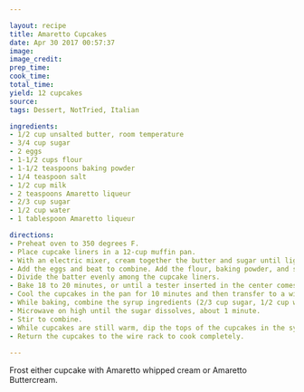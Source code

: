 ```yaml
---

layout: recipe
title: Amaretto Cupcakes
date: Apr 30 2017 00:57:37
image:
image_credit:
prep_time:
cook_time:
total_time:
yield: 12 cupcakes
source:
tags: Dessert, NotTried, Italian

ingredients: 
- 1/2 cup unsalted butter, room temperature
- 3/4 cup sugar
- 2 eggs
- 1-1/2 cups flour
- 1-1/2 teaspoons baking powder
- 1/4 teaspoon salt
- 1/2 cup milk
- 2 teaspoons Amaretto liqueur
- 2/3 cup sugar
- 1/2 cup water
- 1 tablespoon Amaretto liqueur

directions:
- Preheat oven to 350 degrees F.
- Place cupcake liners in a 12-cup muffin pan.
- With an electric mixer, cream together the butter and sugar until light and fluffy.
- Add the eggs and beat to combine. Add the flour, baking powder, and salt; blend again. Add the milk and Amaretto; beat until well combined.
- Divide the batter evenly among the cupcake liners.
- Bake 18 to 20 minutes, or until a tester inserted in the center comes out clean.
- Cool the cupcakes in the pan for 10 minutes and then transfer to a wire rack.
- While baking, combine the syrup ingredients (2/3 cup sugar, 1/2 cup water, 1 tablespoon Amaretto liqueur) in a microwave safe bowl.
- Microwave on high until the sugar dissolves, about 1 minute.
- Stir to combine.
- While cupcakes are still warm, dip the tops of the cupcakes in the syrup.
- Return the cupcakes to the wire rack to cook completely.
 
---
```


Frost either cupcake with Amaretto whipped cream or Amaretto Buttercream.
